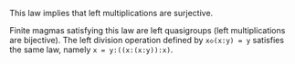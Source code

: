This law implies that left multiplications are surjective.

Finite magmas satisfying this law are left quasigroups (left multiplications are bijective).  The left division operation defined by `x◇(x:y) = y` satisfies the same law, namely `x = y:((x:(x:y)):x)`.
